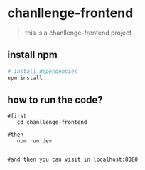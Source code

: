 # chanllenge-frontend

> this is a chanllenge-frontend project

## install npm

``` bash
# install dependencies
npm install

```

## how to run the code?
```
#first
   cd chanllenge-frontend

#then 
   npm run dev


#and then you can visit in localhost:8080
```
